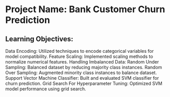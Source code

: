 # Project Name: Bank Customer Churn Prediction
## Learning Objectives:
Data Encoding: Utilized techniques to encode categorical variables for model compatibility.
Feature Scaling: Implemented scaling methods to normalize numerical features.
Handling Imbalanced Data:
Random Under Sampling: Balanced dataset by reducing majority class instances.
Random Over Sampling: Augmented minority class instances to balance dataset.
Support Vector Machine Classifier: Built and evaluated SVM classifier for churn prediction.
Grid Search For Hyperparameter Tuning: Optimized SVM model performance using grid search.

